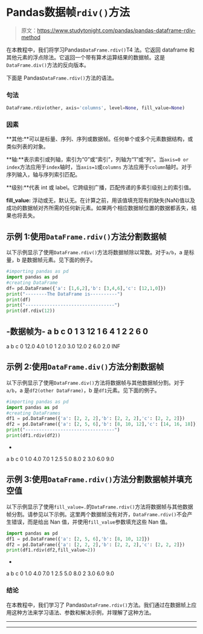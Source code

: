 # Pandas数据帧`rdiv()`方法

> 原文：<https://www.studytonight.com/pandas/pandas-dataframe-rdiv-method>

在本教程中，我们将学习Pandas`DataFrame.rdiv()`T4 法。它返回 dataframe 和其他元素的浮点除法。它返回一个带有算术运算结果的数据帧。这是`DataFrame.div()`方法的反向版本。

下面是 Pandas`DataFrame.rdiv()`方法的语法。

### 句法

```py
DataFrame.rdiv(other, axis='columns', level=None, fill_value=None)
```

### 因素

**其他:**可以是标量、序列、序列或数据帧。任何单个或多个元素数据结构，或类似列表的对象。

**轴:**表示索引或列轴，索引为“0”或“索引”，列轴为“1”或“列”。当`axis=0 or index`方法应用于`index`轴时，当`axis=1`或`columns` 方法应用于`column`轴时。对于序列输入，轴与序列索引匹配。

**级别:**代表 int 或 label。它跨级别广播，匹配传递的多索引级别上的索引值。

**fill_value:** 浮动或无，默认无。在计算之前，用该值填充现有的缺失(NaN)值以及成功的数据帧对齐所需的任何新元素。如果两个相应数据帧位置的数据都丢失，结果也将丢失。

## 示例 1:使用`DataFrame.rdiv()`方法分割数据帧

以下示例显示了使用`DataFrame.rdiv()`方法将数据帧除以常数。对于`a/b`，a 是标量，b 是数据帧元素。见下面的例子。

```py
#importing pandas as pd
import pandas as pd
#creating DataFrame
df= pd.DataFrame({'a': [1,6,2],'b': [3,4,6],'c': [12,1,0]})
print("--------The DataFrame is----------")
print(df)
print("---------------------------------")
print(df.rdiv(12))
```

-数据帧为-
a b c
0 1 3 12
1 6 4 1
2 2 6 0
-
a b c
0 12.0 4.0 1.0
1 2.0 3.0 12.0
2 6.0 2.0 INF

## 示例 2:使用`DataFrame.div()`方法分割数据帧

以下示例显示了使用`DataFrame.div()`方法将数据帧与其他数据帧分割。对于`a/b`，a 是`df2(other DataFrame)`，b 是`df1`元素。见下面的例子。

```py
#importing pandas as pd
import pandas as pd
#creating DataFrames
df1 = pd.DataFrame({'a': [2, 2, 2],'b': [2, 2, 2],'c': [2, 2, 2]})
df2 = pd.DataFrame({'a': [2, 5, 6],'b': [8, 10, 12],'c': [14, 16, 18]})
print("---------------------------------")
print(df1.rdiv(df2))
```

-
a b c
0 1.0 4.0 7.0
1 2.5 5.0 8.0
2 3.0 6.0 9.0

## 示例 3:使用`DataFrame.rdiv()`方法分割数据帧并填充空值

以下示例显示了使用`fill_value=.`的`DataFrame.rdiv()`方法将数据帧与其他数据帧分割。请参见以下示例。这里两个数据帧没有对齐，`DataFrame.rdiv()`不会产生错误，而是给出 Nan 值，并使用`fill_value`参数填充这些 Nan 值。

```py
import pandas as pd
df1 = pd.DataFrame({'a': [2, 5, 6],'b': [8, 10, 12]})
df2 = pd.DataFrame({'a': [2, 2, 2],'b': [2, 2, 2],'c': [2, 2, 2]})
print(df1.rdiv(df2,fill_value=2))
```

-
a b c
0 1.0 4.0 7.0
1 2.5 5.0 8.0
2 3.0 6.0 9.0

### 结论

在本教程中，我们学习了 Pandas`DataFrame.rdiv()`方法。我们通过在数据帧上应用这种方法来学习语法、参数和解决示例，并理解了这种方法。

* * *

* * *